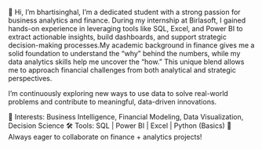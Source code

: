 👋 Hi, I’m bhartisinghal,
I’m a dedicated student with a strong passion for business analytics and finance. During my internship at Birlasoft, I gained hands-on experience in leveraging tools 
like SQL, Excel, and Power BI to extract actionable insights, build dashboards, and support strategic decision-making processes.My academic background in finance 
gives me a solid foundation to understand the “why” behind the numbers, while my data analytics skills help me uncover the “how.” This unique blend allows me
to approach financial challenges from both analytical and strategic perspectives.

I’m continuously exploring new ways to use data to solve real-world problems and contribute to meaningful, data-driven innovations.

📌 Interests: Business Intelligence, Financial Modeling, Data Visualization, Decision Science
🛠 Tools: SQL | Power BI | Excel | Python (Basics)
🚀 Always eager to collaborate on finance + analytics projects!
